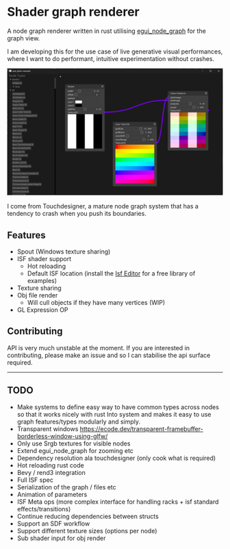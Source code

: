 # Shader graph renderer

A node graph renderer written in rust utilising [egui_node_graph](https://github.com/setzer22/egui_node_graph) for the graph view.

I am developing this for the use case of live generative visual performances, where I want to do performant, intuitive experimentation without crashes.

![screenshot](media/screenshot.jpg)

I come from Touchdesigner, a mature node graph system that has a tendency to crash when you push its boundaries.

## Features
- Spout (Windows texture sharing)
- ISF shader support
    - Hot reloading
    - Default ISF location (install the [Isf Editor](https://isf.vidvox.net/desktop-editor/) for a free library of examples)
- Texture sharing
- Obj file render
    - Will cull objects if they have many vertices (WIP)
- GL Expression OP

## Contributing

API is very much unstable at the moment. If you are interested in contributing, please make an issue and so I can stabilise the api surface required.

---

## TODO
- Make systems to define easy way to have common types across nodes so that it works nicely with rust Into<T> system and makes it easy to use graph features/types modularly and simply.
- Transparent windows https://ecode.dev/transparent-framebuffer-borderless-window-using-glfw/
- Only use Srgb textures for visible nodes
- Extend egui_node_graph for zooming etc
- Dependency resolution ala touchdesigner (only cook what is required)
- Hot reloading rust code
- Bevy / rend3 integration
- Full ISF spec
- Serialization of the graph / files etc
- Animation of parameters
- ISF Meta ops (more complex interface for handling racks + isf standard effects/transitions)
- Continue reducing dependencies between structs
- Support an SDF workflow
- Support different texture sizes (options per node)
- Sub shader input for obj render
